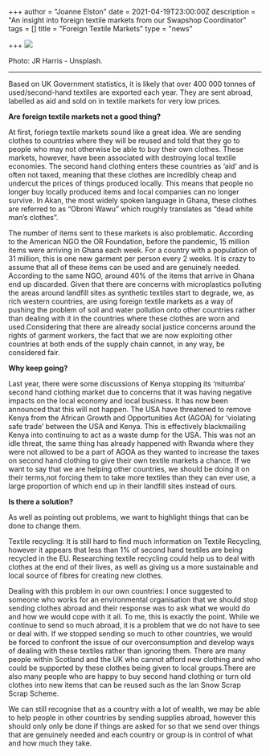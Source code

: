 +++
author = "Joanne Elston"
date = 2021-04-19T23:00:00Z
description = "An insight into foreign textile markets from our Swapshop Coordinator"
tags = []
title = "Foreign Textile Markets"
type = "news"

+++
![](https://res.cloudinary.com/shrub-co-op/image/upload/v1618912045/shrubcoop.org/media/jr-harris-afVzV0gvnpY-unsplash_ygp7rp.jpg)

Photo: JR Harris - Unsplash.

***

Based on UK Government statistics, it is likely that over 400 000 tonnes of used/second-hand textiles are exported each year. They are sent abroad, labelled as aid and sold on in textile markets for very low prices.

**Are foreign textile markets not a good thing?**

At first, foriegn textile markets sound like a great idea. We are sending clothes to countries where they will be reused and told that they go to people who may not otherwise be able to buy their own clothes. These markets, however, have been associated with destroying local textile economies. The second hand clothing enters these countries as ‘aid’ and is often not taxed, meaning that these clothes are incredibly cheap and undercut the prices of things produced locally. This means that people no longer buy locally produced items and local companies can no longer survive. In Akan, the most widely spoken language in Ghana, these clothes are referred to as “Obroni Wawu” which roughly translates as “dead white man’s clothes”.

The number of items sent to these markets is also problematic. According to the American NGO the OR Foundation, before the pandemic, 15 million items were arriving in Ghana each week. For a country with a population of 31 million, this is one new garment per person every 2 weeks. It is crazy to assume that all of these items can be used and are genuinely needed. According to the same NGO, around 40% of the items that arrive in Ghana end up discarded. Given that there are concerns with microplastics polluting the areas around landfill sites as synthetic textiles start to degrade, we, as rich western countries, are using foreign textile markets as a way of pushing the problem of soil and water pollution onto other countries rather than dealing with it in the countries where these clothes are worn and used.Considering that there are already social justice concerns around the rights of garment workers, the fact that we are now exploiting other countries at both ends of the supply chain cannot, in any way, be considered fair.

**Why keep going?**

Last year, there were some discussions of Kenya stopping its ‘mitumba’ second hand clothing market due to concerns that it was having negative impacts on the local economy and local business. It has now been announced that this will not happen. The USA have threatened to remove Kenya from the African Growth and Opportunities Act (AGOA) for ‘violating safe trade’ between the USA and Kenya. This is effectively blackmailing Kenya into continuing to act as a waste dump for the USA. This was not an idle threat, the same thing has already happened with Rwanda where they were not allowed to be a part of AGOA as they wanted to increase the taxes on second hand clothing to give their own textile markets a chance. If we want to say that we are helping other countries, we should be doing it on their terms,not forcing them to take more textiles than they can ever use, a large proportion of which end up in their landfill sites instead of ours.

**Is there a solution?**

As well as pointing out problems, we want to highlight things that can be done to change them.

Textile recycling: It is still hard to find much information on Textile Recycling, however it appears that less than 1% of second hand textiles are being recycled in the EU. Researching textile recycling could help us to deal with clothes at the end of their lives, as well as giving us a more sustainable and local source of fibres for creating new clothes.

Dealing with this problem in our own countries: I once suggested to someone who works for an environmental organisation that we should stop sending clothes abroad and their response was to ask what we would do and how we would cope with it all. To me, this is exactly the point. While we continue to send so much abroad, it is a problem that we do not have to see or deal with. If we stopped sending so much to other countries, we would be forced to confront the issue of our overconsumption and develop ways of dealing with these textiles rather than ignoring them. There are many people within Scotland and the UK who cannot afford new clothing and who could be supported by these clothes being given to local groups.There are also many people who are happy to buy second hand clothing or turn old clothes into new items that can be reused such as the Ian Snow Scrap Scrap Scheme.

We can still recognise that as a country with a lot of wealth, we may be able to help people in other countries by sending supplies abroad, however this should only only be done if things are asked for so that we send over things that are genuinely needed and each country or group is in control of what and how much they take.